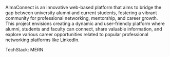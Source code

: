 AlmaConnect is an innovative web-based platform that aims to bridge the gap between university alumni and current students, fostering a vibrant community for professional networking, mentorship, and career growth.
This project envisions creating a dynamic and user-friendly platform where alumni, students and faculty can connect, share valuable information, and explore various career opportunities related to popular professional networking platforms like LinkedIn.

TechStack: MERN
